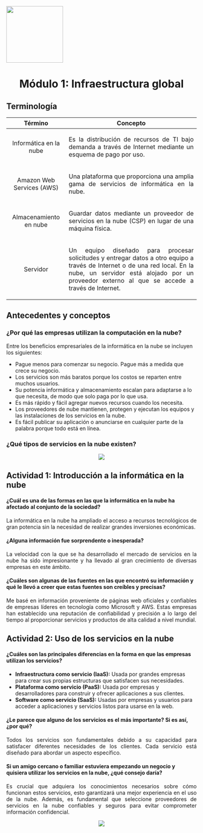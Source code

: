 <p align="left">
  <img src="https://semanadelcannabis.cayetano.edu.pe/assets/img/logo-upch.png" width="150">
  <h1 align="center">Módulo 1: Infraestructura global</h1>
</p>

## Terminología
| Término | Concepto |
| :------------: | :------------: |
| Informática en la nube | <p align="justify">Es la distribución de recursos de TI bajo demanda a través de Internet mediante un esquema de pago por uso.</p>|
| Amazon Web Services (AWS) | <p align="justify">Una plataforma que proporciona una amplia gama de servicios de informática en la nube.</p>|
| Almacenamiento en nube | <p align="justify">Guardar datos mediante un proveedor de servicios en la nube (CSP) en lugar de una máquina física.</p>|
| Servidor | <p align="justify">Un equipo diseñado para procesar solicitudes y entregar datos a otro equipo a través de Internet o de una red local. En la nube, un servidor está alojado por un proveedor externo al que se accede a través de Internet.</p>|


## Antecedentes y conceptos
### ¿Por qué las empresas utilizan la computación en la nube?
<p align="justify">
  
Entre los beneficios empresariales de la informática en la nube se incluyen los siguientes:
- Pague menos para comenzar su negocio. Pague más a medida que crece su negocio.
- Los servicios son más baratos porque los costos se reparten entre muchos usuarios.
- Su potencia informática y almacenamiento escalan para adaptarse a lo que necesita, de modo que solo paga por lo que usa.
- Es más rápido y fácil agregar nuevos recursos cuando los necesita.
- Los proveedores de nube mantienen, protegen y ejecutan los equipos y las instalaciones de los servicios en la nube.
- Es fácil publicar su aplicación o anunciarse en cualquier parte de la palabra porque todo está en línea.</p>

### ¿Qué tipos de servicios en la nube existen?
<p align= "center">
  <img src="https://github.com/EdwinJaraOFC/CDRPersonal/assets/150296803/d43bdcde-5149-406a-9f2b-967b9c0506c0">
</p>

## Actividad 1: Introducción a la informática en la nube
#### ¿Cuál es una de las formas en las que la informática en la nube ha afectado al conjunto de la sociedad?
<p align="justify">
La informática en la nube ha ampliado el acceso a recursos tecnológicos de gran potencia sin la necesidad de realizar grandes inversiones económicas.</p>

#### ¿Alguna información fue sorprendente o inesperada?
<p align="justify">
La velocidad con la que se ha desarrollado el mercado de servicios en la nube ha sido impresionante y ha llevado al gran crecimiento de diversas empresas en este ámbito.</p>

#### ¿Cuáles son algunas de las fuentes en las que encontró su información y qué le llevó a creer que estas fuentes son creíbles y precisas?
<p align="justify">
Me basé en información proveniente de páginas web oficiales y confiables de empresas líderes en tecnología como Microsoft y AWS. Estas empresas han establecido una reputación de confiabilidad y precisión a lo largo del tiempo al proporcionar servicios y productos de alta calidad a nivel mundial.</p>

## Actividad 2: Uso de los servicios en la nube
#### ¿Cuáles son las principales diferencias en la forma en que las empresas utilizan los servicios?
<p align="justify">
  
- **Infraestructura como servicio (IaaS):** Usada por grandes empresas para crear sus propias estructuras que satisfacen sus necesidades.
- **Plataforma como servicio (PaaS):** Usada por empresas y desarrolladores para construir y ofrecer aplicaciones a sus clientes.
- **Software como servicio (SaaS):** Usadas por empresas y usuarios para acceder a aplicaciones y servicios listos para usarse en la web.</p>
#### ¿Le parece que alguno de los servicios es el más importante? Si es así, ¿por qué?
<p align="justify">
Todos los servicios son fundamentales debido a su capacidad para satisfacer diferentes necesidades de los clientes. Cada servicio está diseñado para abordar un aspecto específico.</p>

#### Si un amigo cercano o familiar estuviera empezando un negocio y quisiera utilizar los servicios en la nube, ¿qué consejo daría?
<p align="justify">
Es crucial que adquiera los conocimientos necesarios sobre cómo funcionan estos servicios, esto garantizará una mejor experiencia en el uso de la nube. Además, es fundamental que seleccione proveedores de servicios en la nube confiables y seguros para evitar comprometer información confidencial.</p>

<p align= "center">
  <img src="https://github.com/EdwinJaraOFC/CDRPersonal/assets/150296803/72cdf1bc-970e-4077-909d-40e9cddc4c29">
</p>
